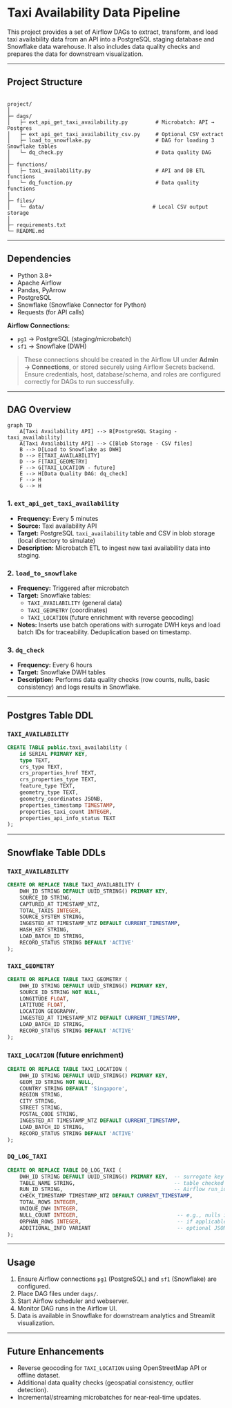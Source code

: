 
# Taxi Availability Data Pipeline

This project provides a set of Airflow DAGs to extract, transform, and load taxi availability data from an API into a PostgreSQL staging database and Snowflake data warehouse. It also includes data quality checks and prepares the data for downstream visualization.

---

## Project Structure

```

project/
│
├─ dags/
│   ├─ ext_api_get_taxi_availability.py         # Microbatch: API → Postgres
│   ├─ ext_api_get_taxi_availability_csv.py     # Optional CSV extract
│   ├─ load_to_snowflake.py                     # DAG for loading 3 Snowflake tables
│   └─ dq_check.py                              # Data quality DAG
│
├─ functions/
│   ├─ taxi_availability.py                     # API and DB ETL functions
│   └─ dq_function.py                           # Data quality functions
│
├─ files/
│   └─ data/                                   # Local CSV output storage
│
├─ requirements.txt
└─ README.md

````

---

## Dependencies

- Python 3.8+
- Apache Airflow
- Pandas, PyArrow
- PostgreSQL
- Snowflake (Snowflake Connector for Python)
- Requests (for API calls)

**Airflow Connections:**
- `pg1` → PostgreSQL (staging/microbatch)
- `sf1` → Snowflake (DWH)

> These connections should be created in the Airflow UI under **Admin → Connections**, or stored securely using Airflow Secrets backend. Ensure credentials, host, database/schema, and roles are configured correctly for DAGs to run successfully.

---

## DAG Overview
```mermaid
graph TD
    A[Taxi Availability API] --> B[PostgreSQL Staging - taxi_availability]
    A[Taxi Availability API] --> C[Blob Storage - CSV files]
    B --> D[Load to Snowflake as DWH]
    D --> E[TAXI_AVAILABILITY]
    D --> F[TAXI_GEOMETRY]
    F --> G[TAXI_LOCATION - future]
    E --> H[Data Quality DAG: dq_check]
    F --> H
    G --> H
```

### 1. `ext_api_get_taxi_availability`
- **Frequency:** Every 5 minutes
- **Source:** Taxi availability API
- **Target:** PostgreSQL `taxi_availability` table and CSV in blob storage (local directory to simulate)
- **Description:** Microbatch ETL to ingest new taxi availability data into staging.

### 2. `load_to_snowflake`
- **Frequency:** Triggered after microbatch
- **Target:** Snowflake tables:
  - `TAXI_AVAILABILITY` (general data)
  - `TAXI_GEOMETRY` (coordinates)
  - `TAXI_LOCATION` (future enrichment with reverse geocoding)
- **Notes:** Inserts use batch operations with surrogate DWH keys and load batch IDs for traceability. Deduplication based on timestamp. 

### 3. `dq_check`
- **Frequency:** Every 6 hours
- **Target:** Snowflake DWH tables
- **Description:** Performs data quality checks (row counts, nulls, basic consistency) and logs results in Snowflake.

---
## Postgres Table DDL
### `TAXI_AVAILABILITY`
```sql
CREATE TABLE public.taxi_availability (
    id SERIAL PRIMARY KEY,
    type TEXT,
    crs_type TEXT,
    crs_properties_href TEXT,
    crs_properties_type TEXT,
    feature_type TEXT,
    geometry_type TEXT,
    geometry_coordinates JSONB,
    properties_timestamp TIMESTAMP,
    properties_taxi_count INTEGER,
    properties_api_info_status TEXT
);
````

---
## Snowflake Table DDLs

### `TAXI_AVAILABILITY`
```sql
CREATE OR REPLACE TABLE TAXI_AVAILABILITY (
    DWH_ID STRING DEFAULT UUID_STRING() PRIMARY KEY,
    SOURCE_ID STRING,
    CAPTURED_AT TIMESTAMP_NTZ,
    TOTAL_TAXIS INTEGER,
    SOURCE_SYSTEM STRING,
    INGESTED_AT TIMESTAMP_NTZ DEFAULT CURRENT_TIMESTAMP,
    HASH_KEY STRING,
    LOAD_BATCH_ID STRING,
    RECORD_STATUS STRING DEFAULT 'ACTIVE'
);
````

### `TAXI_GEOMETRY`

```sql
CREATE OR REPLACE TABLE TAXI_GEOMETRY (
    DWH_ID STRING DEFAULT UUID_STRING() PRIMARY KEY,
    SOURCE_ID STRING NOT NULL,
    LONGITUDE FLOAT,
    LATITUDE FLOAT,
    LOCATION GEOGRAPHY,
    INGESTED_AT TIMESTAMP_NTZ DEFAULT CURRENT_TIMESTAMP,
    LOAD_BATCH_ID STRING,
    RECORD_STATUS STRING DEFAULT 'ACTIVE'
);
```

### `TAXI_LOCATION` (future enrichment)

```sql
CREATE OR REPLACE TABLE TAXI_LOCATION (
    DWH_ID STRING DEFAULT UUID_STRING() PRIMARY KEY,
    GEOM_ID STRING NOT NULL,
    COUNTRY STRING DEFAULT 'Singapore',
    REGION STRING,
    CITY STRING,
    STREET STRING,
    POSTAL_CODE STRING,
    INGESTED_AT TIMESTAMP_NTZ DEFAULT CURRENT_TIMESTAMP,
    LOAD_BATCH_ID STRING,
    RECORD_STATUS STRING DEFAULT 'ACTIVE'
);
```


### `DQ_LOG_TAXI`

```sql
CREATE OR REPLACE TABLE DQ_LOG_TAXI (
    DWH_ID STRING DEFAULT UUID_STRING() PRIMARY KEY,  -- surrogate key for log
    TABLE_NAME STRING,                                -- table checked
    RUN_ID STRING,                                    -- Airflow run_id
    CHECK_TIMESTAMP TIMESTAMP_NTZ DEFAULT CURRENT_TIMESTAMP,
    TOTAL_ROWS INTEGER,
    UNIQUE_DWH INTEGER,
    NULL_COUNT INTEGER,                                -- e.g., nulls in critical columns
    ORPHAN_ROWS INTEGER,                               -- if applicable
    ADDITIONAL_INFO VARIANT                            -- optional JSON for extra metrics
);
```


---

## Usage

1. Ensure Airflow connections `pg1` (PostgreSQL) and `sf1` (Snowflake) are configured.
2. Place DAG files under `dags/`.
3. Start Airflow scheduler and webserver.
4. Monitor DAG runs in the Airflow UI.
5. Data is available in Snowflake for downstream analytics and Streamlit visualization.

---

## Future Enhancements

* Reverse geocoding for `TAXI_LOCATION` using OpenStreetMap API or offline dataset.
* Additional data quality checks (geospatial consistency, outlier detection).
* Incremental/streaming microbatches for near-real-time updates.


